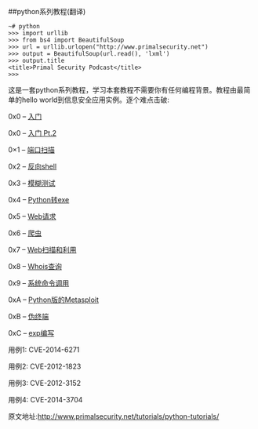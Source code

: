 ##python系列教程(翻译)

```
~# python
>>> import urllib
>>> from bs4 import BeautifulSoup
>>> url = urllib.urlopen("http://www.primalsecurity.net")
>>> output = BeautifulSoup(url.read(), 'lxml')
>>> output.title
<title>Primal Security Podcast</title>
>>>
```

这是一套python系列教程，学习本套教程不需要你有任何编程背景。教程由最简单的hello world到信息安全应用实例。逐个难点击破:

0x0 – [入门](https://github.com/smartFlash/pySecurity/blob/master/zh-cn/0x0.md)

0x0 – [入门 Pt.2](https://github.com/smartFlash/pySecurity/blob/master/zh-cn/0x0(part%202).md)

0×1 – [端口扫描](https://github.com/smartFlash/pySecurity/blob/master/zh-cn/0x1.md)

0x2 – [反向shell](https://github.com/smartFlash/pySecurity/blob/master/zh-cn/0x2.md)

0x3 – [模糊测试](https://github.com/smartFlash/pySecurity/blob/master/zh-cn/0x3.md)

0x4 – [Python转exe](https://github.com/smartFlash/pySecurity/blob/master/zh-cn/0x4.md)

0x5 – [Web请求](https://github.com/smartFlash/pySecurity/blob/master/zh-cn/0x5.md)

0x6 – [爬虫](https://github.com/smartFlash/pySecurity/blob/master/zh-cn/0x6.md)

0x7 – [Web扫描和利用](https://github.com/smartFlash/pySecurity/blob/master/zh-cn/0x7.md)

0x8 – [Whois查询](https://github.com/smartFlash/pySecurity/blob/master/zh-cn/0x8.md)

0x9 – [系统命令调用](https://github.com/smartFlash/pySecurity/blob/master/zh-cn/0x9.md)

0xA – [Python版的Metasploit](https://github.com/smartFlash/pySecurity/blob/master/zh-cn/0x10.md)

0xB – [伪终端](https://github.com/smartFlash/pySecurity/blob/master/zh-cn/0x11.md)

0xC – [exp编写](https://github.com/smartFlash/pySecurity/blob/master/zh-cn/0xc.md)

用例1: CVE-2014-6271

用例2: CVE-2012-1823

用例3: CVE-2012-3152

用例4: CVE-2014-3704

原文地址:http://www.primalsecurity.net/tutorials/python-tutorials/
